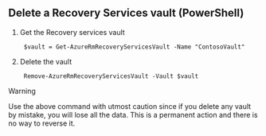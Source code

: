 ## Delete a Recovery Services vault (PowerShell)

1. Get the Recovery services vault

		$vault = Get-AzureRmRecoveryServicesVault -Name "ContosoVault"

2. Delete the vault

		Remove-AzureRmRecoveryServicesVault -Vault $vault

>[!WARNING]
>
> Use the above command with utmost caution since if you delete any vault by mistake, you will lose all the data. This is a permanent action and there is no way to reverse it.  


